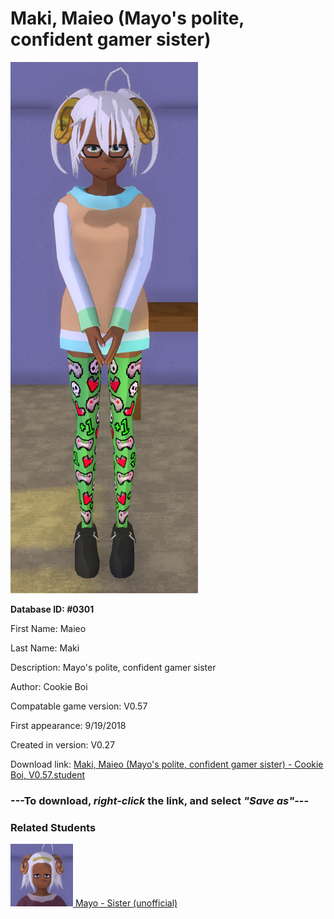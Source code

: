 # Maki, Maieo (Mayo's polite, confident gamer sister)

<img src="../../Files/Images/Maki, Maieo (Mayo's polite, confident gamer sister).png" title="Maki, Maieo (Mayo's polite, confident gamer sister) - Cookie Boi, V0.57">

**Database ID: #0301**

First Name: Maieo

Last Name: Maki

Description: Mayo's polite, confident gamer sister

Author: Cookie Boi

Compatable game version: V0.57

First appearance: 9/19/2018

Created in version: V0.27

Download link: <a href="https://raw.githubusercontent.com/Arbiter1223/Daigaku-Gurashi-Custom-Students/master/Files/Student%20Files/Maki%2C%20Maieo%20(Mayo's%20polite%2C%20confident%20gamer%20sister)%20-%20Cookie%20Boi%2C%20V0.57.student">Maki, Maieo (Mayo's polite, confident gamer sister) - Cookie Boi, V0.57.student</a>

### ---**To download, _right-click_ the link, and select _"Save as"_**---

### Related Students

<a href="Maki, Mayo (A kuudere with ram-horns).md"><img src="../../Files/Thumbs/Maki, Mayo (A kuudere with ram-horns).png" height="100" width="100" title="Maki, Mayo (A kuudere with ram-horns) - YamiToast, V0.57"></a><a href="Maki, Mayo (A kuudere with ram-horns).md"> Mayo - Sister (unofficial)</a>

